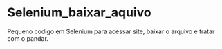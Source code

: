# Selenium_baixar_aquivo
 Pequeno codigo em Selenium para acessar site, baixar o arquivo e tratar com o pandar. 
